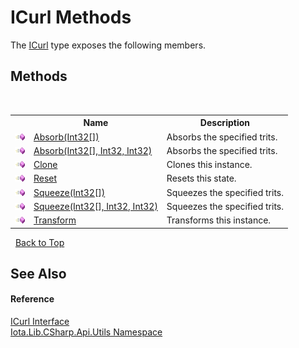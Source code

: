 # ICurl Methods
 

The <a href="T_Iota_Lib_CSharp_Api_Utils_ICurl">ICurl</a> type exposes the following members.


## Methods
&nbsp;<table><tr><th></th><th>Name</th><th>Description</th></tr><tr><td>![Public method](media/pubmethod.gif "Public method")</td><td><a href="M_Iota_Lib_CSharp_Api_Utils_ICurl_Absorb">Absorb(Int32[])</a></td><td>
Absorbs the specified trits.</td></tr><tr><td>![Public method](media/pubmethod.gif "Public method")</td><td><a href="M_Iota_Lib_CSharp_Api_Utils_ICurl_Absorb_1">Absorb(Int32[], Int32, Int32)</a></td><td>
Absorbs the specified trits.</td></tr><tr><td>![Public method](media/pubmethod.gif "Public method")</td><td><a href="M_Iota_Lib_CSharp_Api_Utils_ICurl_Clone">Clone</a></td><td>
Clones this instance.</td></tr><tr><td>![Public method](media/pubmethod.gif "Public method")</td><td><a href="M_Iota_Lib_CSharp_Api_Utils_ICurl_Reset">Reset</a></td><td>
Resets this state.</td></tr><tr><td>![Public method](media/pubmethod.gif "Public method")</td><td><a href="M_Iota_Lib_CSharp_Api_Utils_ICurl_Squeeze">Squeeze(Int32[])</a></td><td>
Squeezes the specified trits.</td></tr><tr><td>![Public method](media/pubmethod.gif "Public method")</td><td><a href="M_Iota_Lib_CSharp_Api_Utils_ICurl_Squeeze_1">Squeeze(Int32[], Int32, Int32)</a></td><td>
Squeezes the specified trits.</td></tr><tr><td>![Public method](media/pubmethod.gif "Public method")</td><td><a href="M_Iota_Lib_CSharp_Api_Utils_ICurl_Transform">Transform</a></td><td>
Transforms this instance.</td></tr></table>&nbsp;
<a href="#icurl-methods">Back to Top</a>

## See Also


#### Reference
<a href="T_Iota_Lib_CSharp_Api_Utils_ICurl">ICurl Interface</a><br /><a href="N_Iota_Lib_CSharp_Api_Utils">Iota.Lib.CSharp.Api.Utils Namespace</a><br />